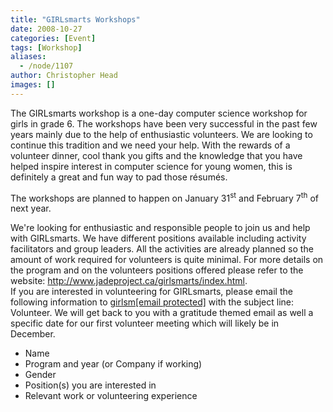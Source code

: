 ```yaml
---
title: "GIRLsmarts Workshops"
date: 2008-10-27
categories: [Event]
tags: [Workshop]
aliases:
  - /node/1107
author: Christopher Head
images: []
---
```


<div class="field field-name-body field-type-text-with-summary field-label-hidden"><div class="field-items"><div class="field-item even"><p>The GIRLsmarts workshop is a one-day computer science workshop for girls in grade 6. The workshops have been very successful in the past few years mainly due to the help of enthusiastic volunteers. We are looking to continue this tradition and we need your help. With the rewards of a volunteer dinner, cool thank you gifts and the knowledge that you have helped inspire interest in computer science for young women, this is definitely a great and fun way to pad those r&#xE9;sum&#xE9;s. </p>
<p>The workshops are planned to happen on January 31<sup>st</sup> and February 7<sup>th</sup> of next year.</p>
<p>We&apos;re looking for enthusiastic and responsible people to join us and help with GIRLsmarts. We have different positions available including activity facilitators and group leaders. All the activities are already planned so the amount of work required for volunteers is quite minimal. For more details on the program and on the volunteers positions offered please refer to the website: <a href="http://www.jadeproject.ca/girlsmarts/index.html">http://www.jadeproject.ca/girlsmarts/index.html</a>.<br>
If you are interested in volunteering for GIRLsmarts, please email the following information to <a href="/cdn-cgi/l/email-protection#305759425c435d514244437053431e4552531e5351">girlsm<span class="__cf_email__" data-cfemail="8eeffcfafdceedfda0fbeceda0edef">[email&#xA0;protected]</span></a> with the subject line: Volunteer. We will get back to you with a gratitude themed email as well a specific date for our first volunteer meeting which will likely be in December.</p>
<ul>
<li>Name</li>
<li>Program and year (or Company if working)</li>
<li>Gender</li>
<li>Position(s) you are interested in</li>
<li>Relevant work or volunteering experience</li>
</ul>
</div></div></div>    <footer>
          </footer>
